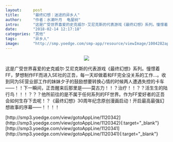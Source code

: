 ```yaml
---
layout:     post
title:      "最终幻想：迷途的异乡人"
author:     "作者：水濑叶月  龟屋树"
intro:      "这是广受世界喜爱的史克威尔·艾尼克斯的代表游戏《最终幻想》系列。憧憬着FF，梦想制作FF而进入SE社的正吾，每一天却做着和FF完全没关系的工作…。收到同为SE营业部工作的妹妹夕子的鼓励想要转换心情的时候两人遭遇失控的卡车——！！下一瞬间，正吾醒来后那里是——莫古力！！？治疗！！？？活生生的陆行鸟！！！？？？他所前往的是不属于任何系列的FF世界。作为FF爱好者的正吾会如何生存下去呢！？《最终幻想》30周年纪念原创漫画启动！开启最高最强幻想故事的序幕——！！！！"
date:       "2018-02-14 12:17:18"
categories: "其他"
tags:       "异乡人"
image:      "http://smp.yoedge.com/smp-app/resource/viewImage/1004282appline.png"
---
```

<div style="text-align: center">
<p><img src="http://smp.yoedge.com/smp-app/resource/viewImage/1004282appline.png"/></p>
</div>
<p class="post-meta">
<span>这是广受世界喜爱的史克威尔·艾尼克斯的代表游戏《最终幻想》系列。憧憬着FF，梦想制作FF而进入SE社的正吾，每一天却做着和FF完全没关系的工作…。收到同为SE营业部工作的妹妹夕子的鼓励想要转换心情的时候两人遭遇失控的卡车——！！下一瞬间，正吾醒来后那里是——莫古力！！？治疗！！？？活生生的陆行鸟！！！？？？他所前往的是不属于任何系列的FF世界。作为FF爱好者的正吾会如何生存下去呢！？《最终幻想》30周年纪念原创漫画启动！开启最高最强幻想故事的序幕——！！！！</span>
</p>
[http://smp3.yoedge.com/view/gotoAppLine/1120342](http://smp3.yoedge.com/view/gotoAppLine/1120342){:target="_blank"}
[http://smp3.yoedge.com/view/gotoAppLine/1120341](http://smp3.yoedge.com/view/gotoAppLine/1120341){:target="_blank"}


